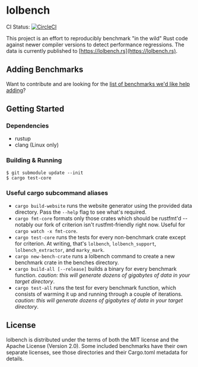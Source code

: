 # lolbench

CI Status: [![CircleCI](https://circleci.com/gh/anp/lolbench/tree/master.svg?style=shield)](https://circleci.com/gh/anp/workflows/lolbench)

This project is an effort to reproducibly benchmark "in the wild" Rust code against newer compiler versions to detect performance regressions. The data is currently published to [https://lolbench.rs](https://lolbench.rs).

## Adding Benchmarks

Want to contribute and are looking for the [list of benchmarks we'd like help adding](https://github.com/anp/lolbench/issues/1)?

## Getting Started

### Dependencies

- rustup
- clang (Linux only)

### Building & Running

```
$ git submodule update --init
$ cargo test-core
```

### Useful cargo subcommand aliases

- `cargo build-website` runs the website generator using the provided data directory. Pass the `--help` flag to see what's required.
- `cargo fmt-core` formats only those crates which should be rustfmt'd -- notably our fork of criterion isn't rustfmt-friendly right now. Useful for `cargo watch -x fmt-core`.
- `cargo test-core` runs the tests for every non-benchmark crate except for criterion. At writing, that's `lolbench`, `lolbench_support`, `lolbench_extractor`, and `marky_mark`.
- `cargo new-bench-crate` runs a lolbench command to create a new benchmark crate in the benches directory.
- `cargo build-all [--release]` builds a binary for every benchmark function. _caution: this will generate dozens of gigabytes of data in your target directory_.
- `cargo test-all` runs the test for every benchmark function, which consists of warming it up and running through a couple of iterations. _caution: this will generate dozens of gigabytes of data in your target directory_.

## License

lolbench is distributed under the terms of both the MIT license and the Apache License (Version 2.0). Some included benchmarks have their own separate licenses, see those directories and their Cargo.toml metadata for details.
